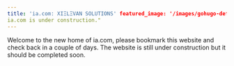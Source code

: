 ```yaml
---
title: 'ia.com: XIΞLΞVAN SOLUTIONS' featured_image: '/images/gohugo-default-sample-hero-image.jpg' description: "
ia.com is under construction."
---
```


Welcome to the new home of ia.com, please bookmark this website and check back in a couple of days. The website is still
under construction but it should be completed soon.
